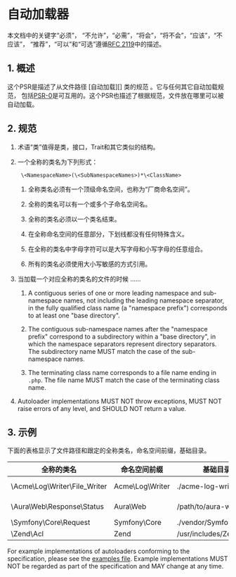 # 自动加载器

本文档中的关键字“必须”， “不允许”，“必需”，“将会”，“将不会”，“应该”，“不应该”，
“推荐”，“可以”和“可选”遵循[RFC 2119](http://tools.ietf.org/html/rfc2119)中的描述。


## 1. 概述

这个PSR是描述了从文件路径 [自动加载][] 类的规范 。它与任何其它自动加载规范，
包括[PSR-0][]是可互用的。这个PSR也描述了根据规范，文件放在哪里可以被自动加载。


## 2. 规范

1. 术语“类”值得是类，接口，Trait和其它类似的结构。

2. 一个全称的类名为下列形式：

        \<NamespaceName>(\<SubNamespaceNames>)*\<ClassName>

    1. 全称类名必须有一个顶级命名空间，也称为“厂商命名空间”。

    2. 全称的类名可以有一个或多个子命名空间名。

    3. 全称的类名必须以一个类名结束。

    4. 在全称命名空间的任意部分，下划线都没有任何特殊含义。

    5. 在全称的类名中字母字符可以是大写字母和小写字母的任意组合。

    6. 所有的类名必须使用大小写敏感的方式引用。

3. 当加载一个对应全称的类名的文件的时候 ……

    1. A contiguous series of one or more leading namespace and sub-namespace
       names, not including the leading namespace separator, in the fully
       qualified class name (a "namespace prefix") corresponds to at least one
       "base directory".

    2. The contiguous sub-namespace names after the "namespace prefix"
       correspond to a subdirectory within a "base directory", in which the
       namespace separators represent directory separators. The subdirectory
       name MUST match the case of the sub-namespace names.

    3. The terminating class name corresponds to a file name ending in `.php`.
       The file name MUST match the case of the terminating class name.

4. Autoloader implementations MUST NOT throw exceptions, MUST NOT raise errors
   of any level, and SHOULD NOT return a value.


## 3. 示例

下面的表格显示了文件路径和跟定的全称类名，命名空间前缀，基础目录。

| 全称的类名                    | 命名空间前缀       | 基础目录                 | 产生的文件路径
| ----------------------------- |--------------------|--------------------------|-------------------------------------------
| \Acme\Log\Writer\File_Writer  | Acme\Log\Writer    | ./acme-log-writer/lib/   | ./acme-log-writer/lib/File_Writer.php
| \Aura\Web\Response\Status     | Aura\Web           | /path/to/aura-web/src/   | /path/to/aura-web/src/Response/Status.php
| \Symfony\Core\Request         | Symfony\Core       | ./vendor/Symfony/Core/   | ./vendor/Symfony/Core/Request.php
| \Zend\Acl                     | Zend               | /usr/includes/Zend/      | /usr/includes/Zend/Acl.php

For example implementations of autoloaders conforming to the specification,
please see the [examples file][]. Example implementations MUST NOT be regarded
as part of the specification and MAY change at any time.

[autoloading]: http://php.net/autoload
[PSR-0]: https://github.com/php-fig/fig-standards/blob/master/accepted/PSR-0.md
[examples file]: https://github.com/php-fig/fig-standards/blob/master/accepted/PSR-4-autoloader-examples.md
